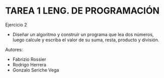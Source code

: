 # TAREA 1 LENG. DE PROGRAMACIÓN
Ejercicio 2

*  Diseñar un algoritmo y construir un programa que lea dos números, luego calcule y escriba el valor de su suma, resta, producto y división.

Autores: 
* Fabrizio Rossier 
* Rodrigo Herrera
* Gonzalo Seriche Vega
